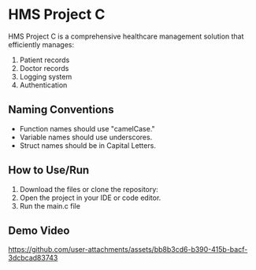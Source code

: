# HMS Project C

HMS Project C is a comprehensive healthcare management solution that efficiently manages:

1. Patient records  
2. Doctor records  
3. Logging system  
4. Authentication

## Naming Conventions

- Function names should use "camelCase."
- Variable names should use underscores.
- Struct names should be in Capital Letters.


 ## How to Use/Run 
1. Download the files or clone the repository: 
2. Open the project in your IDE or code editor.
3. Run the main.c file

## Demo Video

https://github.com/user-attachments/assets/bb8b3cd6-b390-415b-bacf-3dcbcad83743

